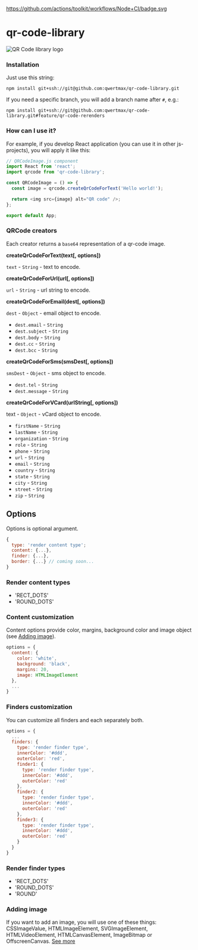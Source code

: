 https://github.com/actions/toolkit/workflows/Node+CI/badge.svg


# qr-code-library

![QR Code library logo](https://i.ibb.co/4sgYMLw/cbimage.png)

### Installation

Just use this string:

```
npm install git+ssh://git@github.com:qwertmax/qr-code-library.git
```

If you need a specific branch, you will add a branch name after `#`, e.g.:

```
npm install git+ssh://git@github.com:qwertmax/qr-code-library.git#feature/qr-code-rerenders
```

### How can I use it?

For example, if you develop React application (you can use it in other js-projects), you will apply it like this:

```js
// QRCodeImage.js component
import React from 'react';
import qrcode from 'qr-code-library';

const QRCodeImage = () => {
  const image = qrcode.createQrCodeForText('Hello world!');

  return <img src={image} alt="QR code" />;
};

export default App;
```

### QRCode creators

Each creator returns a `base64` representation of a qr-code image.

**createQrCodeForText(text[, options])**

`text` - `String` - text to encode.

**createQrCodeForUrl(url[, options])**

`url` - `String` - url string to encode.

**createQrCodeForEmail(dest[, options])**

`dest` - `Object` - email object to encode.

- `dest.email` - `String`
- `dest.subject` - `String`
- `dest.body` - `String`
- `dest.cc` - `String`
- `dest.bcc` - `String`

**createQrCodeForSms(smsDest[, options])**

`smsDest` - `Object` - sms object to encode.

- `dest.tel` - `String`
- `dest.message` - `String`

**createQrCodeForVCard(urlString[, options])**

text - `Object` - vCard object to encode.

- `firstName` - `String`
- `lastName` - `String`
- `organization` - `String`
- `role` - `String`
- `phone` - `String`
- `url` - `String`
- `email` - `String`
- `country` - `String`
- `state` - `String`
- `city` - `String`
- `street` - `String`
- `zip` - `String`

## Options

Options is optional argument.

```js
{
  type: 'render content type';
  content: {...},
  finder: {...},
  border: {...} // coming soon...
}
```

### Render content types

- 'RECT_DOTS'
- 'ROUND_DOTS'

### Content customization

Content options provide color, margins, background color and image object (see [Adding image](#Adding-image)).

```js
options = {
  content: {
    color: 'white',
    background: 'black',
    margins: 20,
    image: HTMLImageElement
  },
  ...
}
```

### Finders customization

You can customize all finders and each separately both.

```js
options = {
  ...
  finders: {
    type: 'render finder type',
    innerColor: '#ddd',
    outerColor: 'red',
    finder1: {
      type: 'render finder type',
      innerColor: '#ddd',
      outerColor: 'red'
    },
    finder2: {
      type: 'render finder type',
      innerColor: '#ddd',
      outerColor: 'red'
    },
    finder3: {
      type: 'render finder type',
      innerColor: '#ddd',
      outerColor: 'red'
    }
  }
}
```

### Render finder types

- 'RECT_DOTS'
- 'ROUND_DOTS'
- 'ROUND'

### Adding image

If you want to add an image, you will use one of these things: CSSImageValue, HTMLImageElement, SVGImageElement, HTMLVideoElement, HTMLCanvasElement, ImageBitmap or OffscreenCanvas.
[See more](https://developer.mozilla.org/en-US/docs/Web/API/Canvas_API/Tutorial/Using_images)
